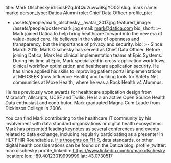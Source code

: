title: Mark Olschesky
id: 5dsPZqJr4Qu2uww6KgYO0G
slug: mark
name: marko
person_type: Datica Alumni
role: Chief Data Officer
profile_pic:
  - /assets/people/mark_olschesky__avatar_2017.jpg
featured_image: /assets/people/poster-mark.jpg
email: mark@datica.com
bio_short: >-
  Mark joined Datica to help bring healthcare forward into the new era of
  value-based care. He believes in the value of openness and transparency, but
  the importance of privacy and security.
bio: >-
  Since March 2015, Mark Olschesky has served as Chief Data Officer. Before
  joining Datica, Mark led clinical implementation teams at Epic Systems. During
  his time at Epic, Mark specialized in cross-application workflows, clinical
  workflow optimization and healthcare application security. He has since
  applied his skills to improving patient portal implementations at MEDSEEK (now
  Influence Health) and building tools for Safety Net communities at Moxe
  Health, where he was a Rock Health v4 Alumnus.


  He has previously won awards for healthcare application design from Microsoft,
  Allscripts, UCSF and Twilio. He is a an active Open Source Health Data
  enthusiast and contributor. Mark graduated Magna Cum Laude from Dickinson
  College in 2006.


  You can find Mark contributing to the healthcare IT community by his
  involvement with data standard organizations or digital health ecosystems.
  Mark has presented leading keynotes as several conferences and events related
  to data exchange, including regularly participating as a presenter in HL7 FHIR
  Roundtables. [His thoughts on
  FHIR](https://datica.com/blog/fhir-is-no-longer-just-a-concept/), data
  standards, or other digital health considerations can be found on the Datica
  blog.
profile_twitter: markolschesky
profile_linkedin: https://www.linkedin.com/in/markolschesky
location:
  lon: -89.40123019999999
  lat: 43.0730517
